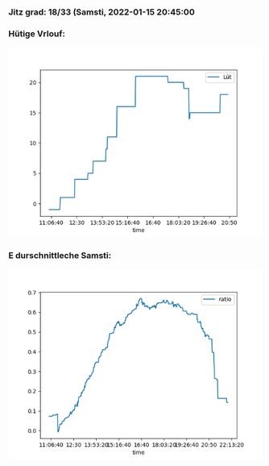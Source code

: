 ### Jitz grad: 18/33 (Samsti, 2022-01-15 20:45:00

### Hütige Vrlouf:
![Graph](Today.png)

### E durschnittleche Samsti:
![Graph](Samsti.png)
